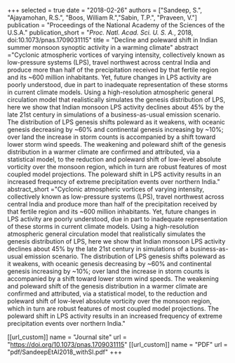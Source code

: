 +++
selected = true
date = "2018-02-26"
authors = ["Sandeep, S.", "Ajayamohan, R.S.", "Boos, William R.","Sabin, T.P.", "Praveen, V."] 
publication = "Proceedings of the National Academy of the Sciences of the U.S.A."
publication_short = "*Proc. Natl. Acad. Sci. U. S. A.*, 2018, doi:10.1073/pnas.1709031115"
title = "Decline and poleward shift in Indian summer monsoon synoptic activity in a warming climate"
abstract ="Cyclonic atmospheric vortices of varying intensity, collectively known as low-pressure systems (LPS), travel northwest across central India and produce more than half of the precipitation received by that fertile region and its ~600 million inhabitants. Yet, future changes in LPS activity are poorly understood, due in part to inadequate representation of these storms in current climate models. Using a high-resolution atmospheric general circulation model that realistically simulates the genesis distribution of LPS, here we show that Indian monsoon LPS activity declines about 45% by the late 21st century in simulations of a business-as-usual emission scenario. The distribution of LPS genesis shifts poleward as it weakens, with oceanic genesis decreasing by ~60% and continental genesis increasing by ~10%; over land the increase in storm counts is accompanied by a shift toward lower storm wind speeds. The weakening and poleward shift of the genesis distribution in a warmer climate are confirmed and attributed, via a statistical model, to the reduction and poleward shift of low-level absolute vorticity over the monsoon region, which in turn are robust features of most coupled model projections. The poleward shift in LPS activity results in an increased frequency of extreme precipitation events over northern India."
abstract_short ="Cyclonic atmospheric vortices of varying intensity, collectively known as low-pressure systems (LPS), travel northwest across central India and produce more than half of the precipitation received by that fertile region and its ~600 million inhabitants. Yet, future changes in LPS activity are poorly understood, due in part to inadequate representation of these storms in current climate models. Using a high-resolution atmospheric general circulation model that realistically simulates the genesis distribution of LPS, here we show that Indian monsoon LPS activity declines about 45% by the late 21st century in simulations of a business-as-usual emission scenario. The distribution of LPS genesis shifts poleward as it weakens, with oceanic genesis decreasing by ~60% and continental genesis increasing by ~10%; over land the increase in storm counts is accompanied by a shift toward lower storm wind speeds. The weakening and poleward shift of the genesis distribution in a warmer climate are confirmed and attributed, via a statistical model, to the reduction and poleward shift of low-level absolute vorticity over the monsoon region, which in turn are robust features of most coupled model projections. The poleward shift in LPS activity results in an increased frequency of extreme precipitation events over northern India."

[[url_custom]]
    name = "Journal site"
    url = "https://doi.org/10.1073/pnas.1709031115"
[[url_custom]]
    name = "PDF"
    url = "pdf/SandeepEtAl2018_withSI.pdf"
+++

